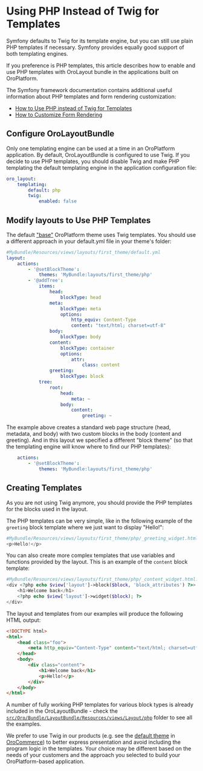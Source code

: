 # Using PHP Instead of Twig for Templates

Symfony defaults to Twig for its template engine, but you can still use plain PHP templates if necessary. Symfony provides equally good support of both templating engines.

If you preference is PHP templates, this article describes how to enable and use PHP templates with OroLayout bundle in the applications built on OroPlatform.

The Symfony framework documentation contains additional useful information about PHP templates and form rendering customization: 
* [How to Use PHP instead of Twig for Templates](http://symfony.com/doc/current/templating/PHP.html)
* [How to Customize Form Rendering](http://symfony.com/doc/current/form/form_customization.html)

## Configure OroLayoutBundle

Only one templating engine can be used at a time in an OroPlatform application. By default, OroLayoutBundle is configured to use Twig. If you decide to use PHP templates, you should disable Twig and make PHP templating the default templating engine in the application configuration file:

```Yaml
oro_layout:
    templating:
        default: php
        twig:
            enabled: false
```

## Modify layouts to Use PHP Templates

The default ["base"](https://github.com/orocrm/platform/blob/84b1d81ac3a7198bdd0eed3dd76db48a72c10cd3/src/Oro/Bundle/UIBundle/Resources/views/layouts/base/page/layout.yml#L3-L4]) OroPlatform theme uses Twig templates. You should use a different approach in your default.yml file in your theme's folder: 

```Yaml
#MyBundle/Resources/views/layouts/first_theme/default.yml
layout:
    actions:
        - '@setBlockTheme':
            themes: 'MyBundle:layouts/first_theme/php'
        - '@addTree':
            items:
                head:
                    blockType: head
                meta:
                    blockType: meta
                    options:
                        http_equiv: Content-Type
                        content: "text/html; charset=utf-8"
                body:
                    blockType: body
                content:
                    blockType: container
                    options:
                        attr:
                            class: content
                greeting:
                    blockType: block
            tree:
                root:
                    head:
                        meta: ~
                    body:
                        content:
                            greeting: ~
```

The example above creates a standard web page structure (head, metadata, and body) with two custom blocks in the body (content and greeting). And in this layout we specified a different "block theme" (so that the templating engine will know where to find our PHP templates):

```Yaml
    actions:
        - '@setBlockTheme':
            themes: 'MyBundle:layouts/first_theme/php'
```

## Creating Templates

As you are not using Twig anymore, you should provide the PHP templates for the blocks used in the layout.

The PHP templates can be very simple, like in the following example of the `greeting` block template where we just want to display "Hello!":

```php
#MyBundle/Resources/views/layouts/first_theme/php/_greeting_widget.html.php
<p>Hello!</p>
```

You can also create more complex templates that use variables and functions provided by the layout. This is an example of the `content` block template:

```php
#MyBundle/Resources/views/layouts/first_theme/php/_content_widget.html.php
<div <?php echo $view['layout']->block($block, 'block_attributes') ?>>
    <h1>Welcome back</h1>
    <?php echo $view['layout']->widget($block); ?>
</div>
```

The layout and templates from our examples will produce the following HTML output:

```html
<!DOCTYPE html>
<html>
    <head class="foo">
        <meta http_equiv="Content-Type" content="text/html; charset=utf-8"/>
    </head>
    <body>
        <div class="content">
            <h1>Welcome back</h1>
            <p>Hello!</p>
        </div>
    </body>
</html>
```

A number of fully working PHP templates for various block types is already included in the OroLayoutBundle - check the [`src/Oro/Bundle/LayoutBundle/Resources/views/Layout/php`](https://github.com/orocrm/platform/tree/master/src/Oro/Bundle/LayoutBundle/Resources/views/Layout/php) folder to see all the examples.

We prefer to use Twig in our products (e.g. see the [default theme](https://github.com/oroinc/customer-portal/tree/986b58d4a7e32cdd753b31b976a6e662a2bb2f01/src/Oro/Bundle/FrontendBundle/Resources/views/layouts/default) in [OroCommerce](https://www.orocommerce.com/)) to better express presentation and avoid including the program logic in the templates. Your choice may be different based on the needs of your customers and the approach you selected to build your OroPlatform-based application.
